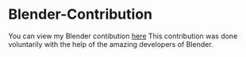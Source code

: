 # Blender-Contribution
You can view my Blender contibution [here](https://developer.blender.org/rB6efac431a35c9792021eeb85b4eb0df04f88da80)
This contribution was done voluntarily with the help of the amazing developers of Blender. 

